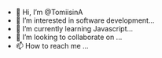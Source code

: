 - 👋 Hi, I’m @TomiisinA
- 👀 I’m interested in software development...
- 🌱 I’m currently learning Javascript...
- 💞️ I’m looking to collaborate on ...
- 📫 How to reach me ...

<!---
TomiisinA/TomiisinA is a ✨ special ✨ repository because its `README.md` (this file) appears on your GitHub profile.
You can click the Preview link to take a look at your changes.
--->
